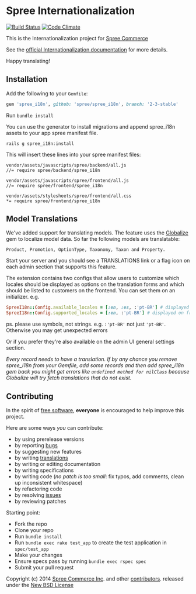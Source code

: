 # Spree Internationalization

[![Build Status](https://travis-ci.org/spree/spree_i18n.png?branch=master)](https://travis-ci.org/spree/spree_i18n)
[![Code Climate](https://codeclimate.com/github/spree/spree_i18n.png)](https://codeclimate.com/github/spree/spree_i18n)

This is the Internationalization project for [Spree Commerce][1]

See the [official Internationalization documentation][2] for more details.

Happy translating!

## Installation

Add the following to your `Gemfile`:

```ruby
gem 'spree_i18n', github: 'spree/spree_i18n', branch: '2-3-stable'
```

Run `bundle install`

You can use the generator to install migrations and append spree_i18n assets to
your app spree manifest file.

    rails g spree_i18n:install

This will insert these lines into your spree manifest files:

    vendor/assets/javascripts/spree/backend/all.js
    //= require spree/backend/spree_i18n

    vendor/assets/javascripts/spree/frontend/all.js
    //= require spree/frontend/spree_i18n

    vendor/assets/stylesheets/spree/frontend/all.css
    *= require spree/frontend/spree_i18n

## Model Translations

We've added support for translating models. The feature uses the [Globalize][3]
gem to localize model data. So far the following models are translatable:

    Product, Promotion, OptionType, Taxonomy, Taxon and Property.

Start your server and you should see a TRANSLATIONS link or a flag icon on each
admin section that supports this feature.

The extension contains two configs that allow users to customize which locales
should be displayed as options on the translation forms and which should be
listed to customers on the frontend. You can set them on an initializer. e.g.

```ruby
SpreeI18n::Config.available_locales = [:en, :es, :'pt-BR'] # displayed on translation forms
SpreeI18n::Config.supported_locales = [:en, :'pt-BR'] # displayed on frontend select box
```

ps. please use symbols, not strings. e.g. `:'pt-BR'` not just `'pt-BR'`. Otherwise
you may get unexpected errors

Or if you prefer they're also available on the admin UI general settings section.

*Every record needs to have a translation. If by any chance you remove spree_i18n
from your Gemfile, add some records and then add spree_i18n gem back you might get
errors like ``undefined method for nilClass`` because Globalize will try fetch
translations that do not exist.*

## Contributing

In the spirit of [free software][7], **everyone** is encouraged to help improve this project.

Here are some ways *you* can contribute:

* by using prerelease versions
* by reporting [bugs][8]
* by suggesting new features
* by writing [translations][9]
* by writing or editing documentation
* by writing specifications
* by writing code (*no patch is too small*: fix typos, add comments, clean up inconsistent whitespace)
* by refactoring code
* by resolving [issues][8]
* by reviewing patches

Starting point:

* Fork the repo
* Clone your repo
* Run `bundle install`
* Run `bundle exec rake test_app` to create the test application in `spec/test_app`
* Make your changes
* Ensure specs pass by running `bundle exec rspec spec`
* Submit your pull request

Copyright (c) 2014 [Spree Commerce Inc][3]. and other [contributors][5]. released under the [New BSD License][6]

[1]: http://spreecommerce.com
[2]: http://guides.spreecommerce.com/i18n.html
[3]: https://github.com/globalize/globalize
[4]: https://github.com/spree
[5]: https://github.com/spree/spree_i18n/graphs/contributors
[6]: https://github.com/spree/spree_i18n/blob/master/LICENSE.md
[7]: http://www.fsf.org/licensing/essays/free-sw.html
[8]: https://github.com/spree/spree_i18n/issues
[9]: http://www.localeapp.com/projects/4605
